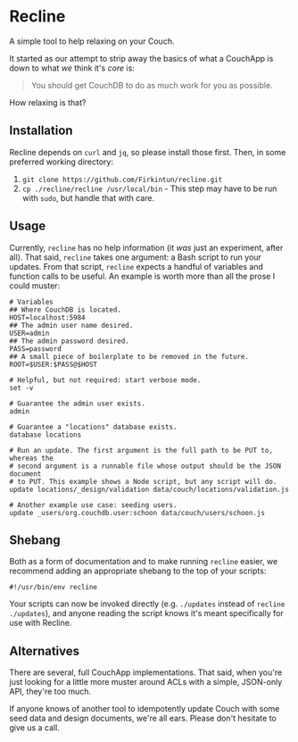 # Recline

A simple tool to help relaxing on your Couch.

It started as our attempt to strip away the basics of what a CouchApp is down
to what _we_ think it's _core_ is:

> You should get CouchDB to do as much work for you as possible.

How relaxing is that?

## Installation

Recline depends on `curl` and `jq`, so please install those first. Then, in
some preferred working directory:

 1. `git clone https://github.com/Firkintun/recline.git`
 1. `cp ./recline/recline /usr/local/bin` - This step may have to be run
 with `sudo`, but handle that with care.

## Usage

Currently, `recline` has no help information (it _was_ just an experiment, after
all). That said, `recline` takes one argument: a Bash script to run your
updates. From that script, `recline` expects a handful of variables and function
calls to be useful. An example is worth more than all the prose I could muster:

```
# Variables
## Where CouchDB is located.
HOST=localhost:5984
## The admin user name desired.
USER=admin
## The admin password desired.
PASS=password
## A small piece of boilerplate to be removed in the future.
ROOT=$USER:$PASS@$HOST

# Helpful, but not required: start verbose mode.
set -v

# Guarantee the admin user exists.
admin

# Guarantee a "locations" database exists.
database locations

# Run an update. The first argument is the full path to be PUT to, whereas the
# second argument is a runnable file whose output should be the JSON document
# to PUT. This example shows a Node script, but any script will do.
update locations/_design/validation data/couch/locations/validation.js

# Another example use case: seeding users.
update _users/org.couchdb.user:schoon data/couch/users/schoon.js
```

## Shebang

Both as a form of documentation and to make running `recline` easier, we
recommend adding an appropriate shebang to the top of your scripts:

```
#!/usr/bin/env recline
```

Your scripts can now be invoked directly (e.g. `./updates` instead of
`recline ./updates`), and anyone reading the script knows it's meant
specifically for use with Recline.

## Alternatives

There are several, full CouchApp implementations. That said, when you're just
looking for a little more muster around ACLs with a simple, JSON-only API,
they're too much.

If anyone knows of another tool to idempotently update Couch with some seed
data and design documents, we're all ears. Please don't hesitate to give us a
call.
